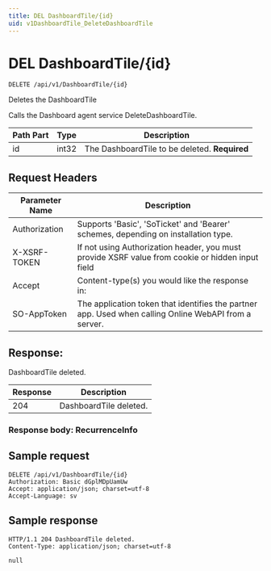 ```yaml
---
title: DEL DashboardTile/{id}
uid: v1DashboardTile_DeleteDashboardTile
---
```


# DEL DashboardTile/{id}

```http
DELETE /api/v1/DashboardTile/{id}
```

Deletes the DashboardTile


Calls the Dashboard agent service DeleteDashboardTile.





| Path Part | Type | Description |
|-----------|------|-------------|
| id | int32 | The DashboardTile to be deleted. **Required** |



## Request Headers

| Parameter Name | Description |
|----------------|-------------|
| Authorization  | Supports 'Basic', 'SoTicket' and 'Bearer' schemes, depending on installation type. |
| X-XSRF-TOKEN   | If not using Authorization header, you must provide XSRF value from cookie or hidden input field |
| Accept         | Content-type(s) you would like the response in:  |
| SO-AppToken | The application token that identifies the partner app. Used when calling Online WebAPI from a server. |


## Response:

DashboardTile deleted.

| Response | Description |
|----------------|-------------|
| 204 | DashboardTile deleted. |

### Response body: RecurrenceInfo


## Sample request

```http!
DELETE /api/v1/DashboardTile/{id}
Authorization: Basic dGplMDpUamUw
Accept: application/json; charset=utf-8
Accept-Language: sv
```

## Sample response

```http_
HTTP/1.1 204 DashboardTile deleted.
Content-Type: application/json; charset=utf-8

null
```